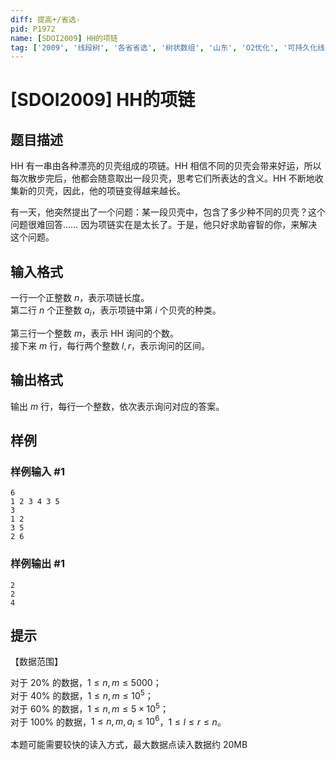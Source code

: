 ```yaml
---
diff: 提高+/省选-
pid: P1972
name: [SDOI2009] HH的项链
tag: ['2009', '线段树', '各省省选', '树状数组', '山东', 'O2优化', '可持久化线段树', '前缀和']
---
```

# [SDOI2009] HH的项链
## 题目描述

HH 有一串由各种漂亮的贝壳组成的项链。HH 相信不同的贝壳会带来好运，所以每次散步完后，他都会随意取出一段贝壳，思考它们所表达的含义。HH 不断地收集新的贝壳，因此，他的项链变得越来越长。  

有一天，他突然提出了一个问题：某一段贝壳中，包含了多少种不同的贝壳？这个问题很难回答…… 因为项链实在是太长了。于是，他只好求助睿智的你，来解决这个问题。

## 输入格式

一行一个正整数 $n$，表示项链长度。   
第二行 $n$ 个正整数 $a_i$，表示项链中第 $i$ 个贝壳的种类。

第三行一个整数 $m$，表示 HH 询问的个数。   
接下来 $m$ 行，每行两个整数 $l,r$，表示询问的区间。

## 输出格式

输出 $m$ 行，每行一个整数，依次表示询问对应的答案。

## 样例

### 样例输入 #1
```
6
1 2 3 4 3 5
3
1 2
3 5
2 6

```
### 样例输出 #1
```
2
2
4
```
## 提示

【数据范围】  

对于 $20\%$ 的数据，$1\le n,m\leq 5000$；   
对于 $40\%$ 的数据，$1\le n,m\leq 10^5$；   
对于 $60\%$ 的数据，$1\le n,m\leq 5\times 10^5$；  
对于 $100\%$ 的数据，$1\le n,m,a_i \leq 10^6$，$1\le l \le r \le n$。

本题可能需要较快的读入方式，最大数据点读入数据约 20MB
